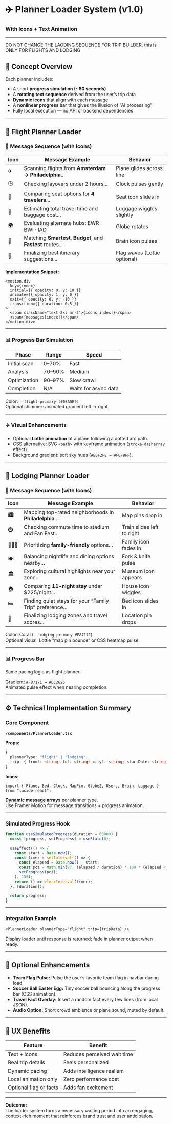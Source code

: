 # ✈️ Planner Loader System (v1.0)
### With Icons + Text Animation

---
DO NOT CHANGE THE LAODING SEQUENCE FOR TRIP BUILDER, this is ONLY FOR FLIGHTS AND LODGING

## 🎯 Concept Overview

Each planner includes:
- A short **progress simulation (~60 seconds)**  
- A **rotating text sequence** derived from the user’s trip data  
- **Dynamic icons** that align with each message  
- A **nonlinear progress bar** that gives the illusion of “AI processing”  
- Fully local execution — no API or backend dependencies

---

## 🧩 Flight Planner Loader

### 💬 Message Sequence (with Icons)

| Icon | Message Example | Behavior |
|------|------------------|-----------|
| ✈️ | Scanning flights from **Amsterdam → Philadelphia**... | Plane glides across line |
| 🕒 | Checking layovers under 2 hours... | Clock pulses gently |
| 💺 | Comparing seat options for **4 travelers**... | Seat icon slides in |
| 🧳 | Estimating total travel time and baggage cost... | Luggage wiggles slightly |
| 🌍 | Evaluating alternate hubs: EWR · BWI · IAD | Globe rotates |
| 🧠 | Matching **Smartest**, **Budget**, and **Fastest** routes... | Brain icon pulses |
| 🏁 | Finalizing best itinerary suggestions... | Flag waves (Lottie optional) |

**Implementation Snippet:**

```tsx
<motion.div
  key={index}
  initial={{ opacity: 0, y: 10 }}
  animate={{ opacity: 1, y: 0 }}
  exit={{ opacity: 0, y: -10 }}
  transition={{ duration: 0.5 }}
>
  <span className="text-2xl mr-2">{icons[index]}</span>
  <span>{messages[index]}</span>
</motion.div>
```

---

### 📊 Progress Bar Simulation

| Phase | Range | Speed |
|-------|--------|-------|
| Initial scan | 0–70% | Fast |
| Analysis | 70–90% | Medium |
| Optimization | 90–97% | Slow crawl |
| Completion | N/A | Waits for async data |

Color: `--flight-primary (#0EA5E9)`  
Optional shimmer: animated gradient left → right.

---

### ✈️ Visual Enhancements
- Optional **Lottie animation** of a plane following a dotted arc path.  
- CSS alternative: SVG `<path>` with keyframe animation (`stroke-dasharray` effect).  
- Background gradient: soft sky hues (`#E0F2FE → #F0F9FF`).

---

## 🏨 Lodging Planner Loader

### 💬 Message Sequence (with Icons)

| Icon | Message Example | Behavior |
|------|------------------|-----------|
| 🏙️ | Mapping top-rated neighborhoods in **Philadelphia**... | Map pins drop in |
| 🚇 | Checking commute time to stadium and Fan Fest... | Train slides left to right |
| 👨‍👩‍👧 | Prioritizing **family-friendly** options... | Family icon fades in |
| 🍽️ | Balancing nightlife and dining options nearby... | Fork & knife pulse |
| 🏛️ | Exploring cultural highlights near your zone... | Museum icon appears |
| 🏠 | Comparing **11-night stay** under $225/night... | House icon wiggles |
| 🛏️ | Finding quiet stays for your “Family Trip” preference... | Bed icon slides in |
| 📍 | Finalizing lodging zones and travel scores... | Location pin drops |

Color: Coral (`--lodging-primary #F87171`)  
Optional visual: Lottie “map pin bounce” or CSS heatmap pulse.

---

### 📊 Progress Bar
Same pacing logic as flight planner.

Gradient: `#F87171 → #DC2626`  
Animated pulse effect when nearing completion.

---

## ⚙️ Technical Implementation Summary

### Core Component
**`/components/PlannerLoader.tsx`**

**Props:**
```ts
{
  plannerType: "flight" | "lodging";
  trip: { from?: string; to?: string; city?: string; startDate: string; endDate: string; travelers: number; };
}
```

**Icons:**
```tsx
import { Plane, Bed, Clock, MapPin, Globe2, Users, Brain, Luggage } from "lucide-react";
```

**Dynamic message arrays** per planner type.  
Use Framer Motion for message transitions + progress animation.

---

### Simulated Progress Hook

```ts
function useSimulatedProgress(duration = 60000) {
  const [progress, setProgress] = useState(0);

  useEffect(() => {
    const start = Date.now();
    const timer = setInterval(() => {
      const elapsed = Date.now() - start;
      const pct = Math.min(97, (elapsed / duration) * 100 * (elapsed < duration * 0.8 ? 1.5 : 1));
      setProgress(pct);
    }, 150);
    return () => clearInterval(timer);
  }, [duration]);

  return progress;
}
```

---

### Integration Example

```tsx
<PlannerLoader plannerType="flight" trip={tripData} />
```

Display loader until response is returned; fade in planner output when ready.

---

## 🧠 Optional Enhancements

- **Team Flag Pulse:** Pulse the user’s favorite team flag in navbar during load.  
- **Soccer Ball Easter Egg:** Tiny soccer ball bouncing along the progress bar (CSS animation).  
- **Travel Fact Overlay:** Insert a random fact every few lines (from local JSON).  
- **Audio Option:** Short crowd ambience or plane sound, muted by default.

---

## 🚀 UX Benefits

| Feature | Benefit |
|----------|----------|
| Text + Icons | Reduces perceived wait time |
| Real trip details | Feels personalized |
| Dynamic pacing | Adds intelligence realism |
| Local animation only | Zero performance cost |
| Optional flag or facts | Adds fan excitement |

---

**Outcome:**  
The loader system turns a necessary waiting period into an engaging, context-rich moment that reinforces brand trust and user anticipation.
